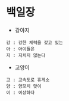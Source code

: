 # 백일장

- 강아지
```
강 : 강한 체력을 갖고 있는
아 : 아이들은
지 : 지치지 않는다
```

- 고양이
```
고 : 고속도로 휴게소
양 : 양꼬치 맛이
이 : 이상하다
```